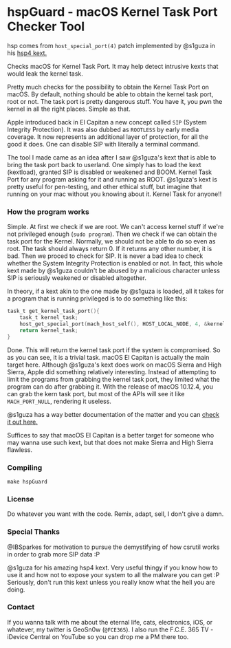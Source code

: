 # hspGuard - macOS Kernel Task Port Checker Tool
hsp comes from `host_special_port(4)` patch implemented by @s1guza in his <a href ="https://github.com/Siguza/hsp4">hsp4 kext.</a>

Checks macOS for Kernel Task Port. It may help detect intrusive kexts that would leak the kernel task.

Pretty much checks for the possibility to obtain the Kernel Task Port on macOS. 
By default, nothing should be able to obtain the kernel task port, root or not. The task port is pretty dangerous stuff. 
You have it, you pwn the kernel in all the right places. Simple as that. 

Apple introduced back in El Capitan a new concept called `SIP` (System Integrity Protection). It was also dubbed as ``ROOTLESS`` by early media coverage. It now represents an additional layer of protection, for all the good it does. One can disable SIP with literally a terminal command.

The tool I made came as an idea after I saw @s1guza's kext that is able to bring the task port back to userland. 
One simply has to load the kext (kextload), granted SIP is disabled or weakened and BOOM. Kernel Task Port for any program 
asking for it and running as ROOT. @s1guza's kext is pretty useful for pen-testing, and other ethical stuff, but imagine that
running on your mac without you knowing about it. Kernel Task for anyone!!

### How the program works
Simple. At first we check if we are root. We can't access kernel stuff if we're not privileged enough (`sudo program`).
Then we check if we can obtain the task port for the Kernel. Normally, we should not be able to do so even as root. 
The task should always return 0. If it returns any other number, it is bad.
Then we proced to check for SIP. It is never a bad idea to check whether the System Integrity Protection is enabled or not.
In fact, this whole kext made by @s1guza couldn't be abused by a malicious character unless SIP is seriously weakened or
disabled altogether.

In theory, if a kext akin to the one made by @s1guza is loaded, all it takes for a program that is running privileged is to do something like this:

```c
task_t get_kernel_task_port(){
    task_t kernel_task;
    host_get_special_port(mach_host_self(), HOST_LOCAL_NODE, 4, &kernel_task);
    return kernel_task;
}
```
Done. This will return the kernel task port if the system is compromised. So as you can see, it is a trivial task.
macOS El Capitan is actually the main target here. Although @s1guza's kext does work on macOS Sierra and High Sierra, 
Apple did something relatively interesting. Instead of attempting to limit the programs from grabbing the kernel task port, they limited what the program can do after grabbing it. With the release of macOS 10.12.4, you can grab the kern task port, but most of the APIs will see it like `MACH_PORT_NULL`, rendering it useless.

@s1guza has a way better documentation of the matter and you can <a href = "https://github.com/Siguza/hsp4">check it out here.</a>

Suffices to say that macOS El Capitan is a better target for someone who may wanna use such kext, but that does not make Sierra and High Sierra flawless.

### Compiling
  ``make hspGuard``
  
### License
Do whatever you want with the code. Remix, adapt, sell, I don't give a damn.

### Special Thanks
@IBSparkes for motivation to pursue the demystifying of how csrutil works in order to grab more SIP data :P

@s1guza for his amazing hsp4 kext. Very useful thingy if you know how to use it and how not to expose your system to all the malware you can get :P Seriously, don't run this kext unless you really know what the hell you are doing.

### Contact
If you wanna talk with me about the eternal life, cats, electronics, iOS, or whatever, my twitter is GeoSn0w (``@FCE365``). I also run the F.C.E. 365 TV - iDevice Central on YouTube so you can drop me a PM there too.
